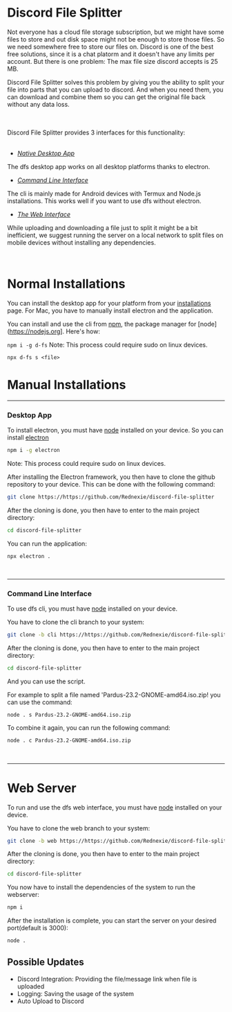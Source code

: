 # Discord File Splitter

Not everyone has a cloud file storage subscription, but we might have some files to store and out disk space might not be enough to store those files. So we need somewhere free to store our files on. Discord is one of the best free solutions, since it is a chat platorm and it doesn't have any limits per account. But there is one problem: The max file size discord accepts is 25 MB.


Discord File Splitter solves this problem by giving you the ability to split your file into parts that you can upload to discord. And when you need them, you can download and combine them so you can get the original file back without any data loss.

<br><br>Discord File Splitter provides 3 interfaces for this functionality: <br><br>

- [*Native Desktop App*](#desktop-app) 

  
The dfs desktop app works on all desktop platforms thanks to electron.
- [*Command Line Interface*](#cli)

  
The cli is mainly made for Android devices with Termux and Node.js installations. This works well if you want to use dfs without electron.
- [*The Web Interface*](#web)


While uploading and downloading a file just to split it might be a bit inefficient, we suggest running the server on a local network to split files on mobile devices without installing any dependencies.

<br>



# Normal Installations

You can install the desktop app for your platform from your [installations](https://github.com/Rednexie/discord-file-splitter/blob/main/installations.md) page. For Mac, you have to manually install electron and the application.



You can install and use the cli from [npm](https://npmjs.com), the package manager for [node](https://nodejs.org]. Here's how:

```npm i -g d-fs```
Note: This process could require sudo on linux devices.

```npx d-fs s <file>```



 # Manual Installations


---

### Desktop App

To install electron, you must have [node](https://nodejs.org) installed on your device. So you can install [electron](https://electronjs.org/)
```bash
npm i -g electron
```


Note: This process could require sudo on linux devices.



After installing the Electron framework, you then have to clone the github repository to your device. This can be done with the following command:

```bash
git clone https://https://github.com/Rednexie/discord-file-splitter
```

After the cloning is done, you then have to enter to the main project directory:

```bash
cd discord-file-splitter
```

You can run the application: 

```
npx electron .
```


<br>

---

### Command Line Interface

To use dfs cli, you must have [node](https://nodejs.org) installed on your device.


You have to clone the cli branch to your system:

```bash
git clone -b cli https://https://github.com/Rednexie/discord-file-splitter
```

After the cloning is done, you then have to enter to the main project directory:

```bash
cd discord-file-splitter
```

And you can use the script.



For example to split a file named 'Pardus-23.2-GNOME-amd64.iso.zip! you can use the command:

```
node . s Pardus-23.2-GNOME-amd64.iso.zip
```


To combine it again, you can run the following command:

```bash
node . c Pardus-23.2-GNOME-amd64.iso.zip
```


<br>

---

# Web Server

To run and use the dfs web interface, you must have [node](https://nodejs.org) installed on your device.


You have to clone the web branch to your system:

```bash
git clone -b web https://https://github.com/Rednexie/discord-file-splitter
```

After the cloning is done, you then have to enter to the main project directory:

```bash
cd discord-file-splitter
```

You now have to install the dependencies of the system to run the webserver:

```bash
npm i
```


After the installation is complete, you can start the server on your desired port(default is 3000):

```bash
node .
```



## Possible Updates
- Discord Integration: Providing the file/message link when file is uploaded
- Logging: Saving the usage of the system
- Auto Upload to Discord

